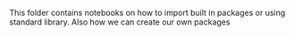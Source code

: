 This folder contains notebooks on how to import built in packages or using standard library. Also how we can create our own packages
